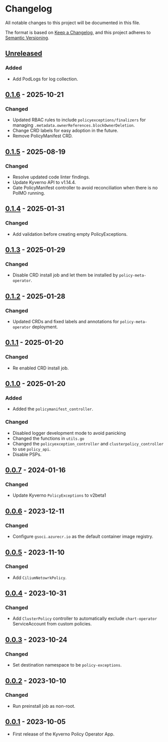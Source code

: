 # Changelog

All notable changes to this project will be documented in this file.

The format is based on [Keep a Changelog](https://keepachangelog.com/en/1.0.0/),
and this project adheres to [Semantic Versioning](https://semver.org/spec/v2.0.0.html).

## [Unreleased]

### Added

- Add PodLogs for log collection.

## [0.1.6] - 2025-10-21

### Changed

- Updated RBAC rules to include `policyexceptions/finalizers` for managing `.metadata.ownerReferences.blockOwnerDeletion`.
- Change CRD labels for easy adoption in the future.
- Remove PolicyManifest CRD.

## [0.1.5] - 2025-08-19

### Changed

- Resolve updated code linter findings.
- Update Kyverno API to v1.14.4.
- Gate PolicyManifest controller to avoid reconciliation when there is no PolMO running.

## [0.1.4] - 2025-01-31

### Changed

- Add validation before creating empty PolicyExceptions.

## [0.1.3] - 2025-01-29

### Changed

- Disable CRD install job and let them be installed by `policy-meta-operator`.

## [0.1.2] - 2025-01-28

### Changed

- Updated CRDs and fixed labels and annotations for `policy-meta-operator` deployment.

## [0.1.1] - 2025-01-20

### Changed

- Re enabled CRD install job.

## [0.1.0] - 2025-01-20

### Added

- Added the `policymanifest_controller`.

### Changed
- Disabled logger development mode to avoid panicking
- Changed the functions in `utils.go`
- Changed the `policyexception_controller` and `clusterpolicy_controller` to use `policy_api`.
- Disable PSPs.

## [0.0.7] - 2024-01-16

### Changed

- Update Kyverno `PolicyExceptions` to v2beta1

## [0.0.6] - 2023-12-11

### Changed

- Configure `gsoci.azurecr.io` as the default container image registry.

## [0.0.5] - 2023-11-10

### Changed

- Add `CiliumNetowrkPolicy`.

## [0.0.4] - 2023-10-31

### Changed

- Add `ClusterPolicy` controller to automatically exclude `chart-operator` ServiceAccount from custom policies.

## [0.0.3] - 2023-10-24

### Changed

- Set destination namespace to be `policy-exceptions`.

## [0.0.2] - 2023-10-10

### Changed

- Run preinstall job as non-root.

## [0.0.1] - 2023-10-05

- First release of the Kyverno Policy Operator App.

[Unreleased]: https://github.com/giantswarm/kyverno-policy-operator/compare/v0.1.6...HEAD
[0.1.6]: https://github.com/giantswarm/kyverno-policy-operator/compare/v0.1.5...v0.1.6
[0.1.5]: https://github.com/giantswarm/kyverno-policy-operator/compare/v0.1.4...v0.1.5
[0.1.4]: https://github.com/giantswarm/kyverno-policy-operator/compare/v0.1.3...v0.1.4
[0.1.3]: https://github.com/giantswarm/kyverno-policy-operator/compare/v0.1.2...v0.1.3
[0.1.2]: https://github.com/giantswarm/kyverno-policy-operator/compare/v0.1.1...v0.1.2
[0.1.1]: https://github.com/giantswarm/kyverno-policy-operator/compare/v0.1.0...v0.1.1
[0.1.0]: https://github.com/giantswarm/kyverno-policy-operator/compare/v0.0.7...v0.1.0
[0.0.7]: https://github.com/giantswarm/kyverno-policy-operator/compare/v0.0.6...v0.0.7
[0.0.6]: https://github.com/giantswarm/kyverno-policy-operator/compare/v0.0.5...v0.0.6
[0.0.5]: https://github.com/giantswarm/kyverno-policy-operator/compare/v0.0.4...v0.0.5
[0.0.4]: https://github.com/giantswarm/kyverno-policy-operator/compare/v0.0.3...v0.0.4
[0.0.3]: https://github.com/giantswarm/kyverno-policy-operator/compare/v0.0.2...v0.0.3
[0.0.2]: https://github.com/giantswarm/kyverno-policy-operator/compare/v0.0.1...v0.0.2
[0.0.1]: https://github.com/giantswarm/kyverno-policy-operator/releases/tag/v0.0.1
